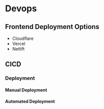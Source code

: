 # Devops

## Frontend Deployment Options

- Cloudflare
- Vercel
- Netlift

## CICD

### Deployment

#### Manual Deployment

#### Automated Deployment
